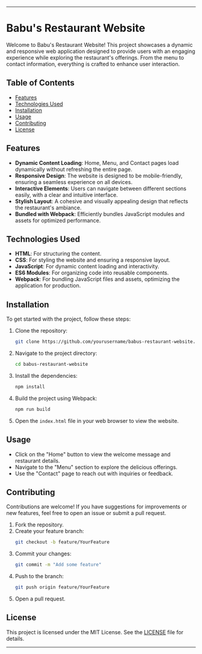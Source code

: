 

---

# Babu's Restaurant Website

Welcome to Babu's Restaurant Website! This project showcases a dynamic and responsive web application designed to provide users with an engaging experience while exploring the restaurant's offerings. From the menu to contact information, everything is crafted to enhance user interaction.

## Table of Contents

- [Features](#features)
- [Technologies Used](#technologies-used)
- [Installation](#installation)
- [Usage](#usage)
- [Contributing](#contributing)
- [License](#license)

## Features

- **Dynamic Content Loading**: Home, Menu, and Contact pages load dynamically without refreshing the entire page.
- **Responsive Design**: The website is designed to be mobile-friendly, ensuring a seamless experience on all devices.
- **Interactive Elements**: Users can navigate between different sections easily, with a clear and intuitive interface.
- **Stylish Layout**: A cohesive and visually appealing design that reflects the restaurant's ambiance.
- **Bundled with Webpack**: Efficiently bundles JavaScript modules and assets for optimized performance.

## Technologies Used

- **HTML**: For structuring the content.
- **CSS**: For styling the website and ensuring a responsive layout.
- **JavaScript**: For dynamic content loading and interactivity.
- **ES6 Modules**: For organizing code into reusable components.
- **Webpack**: For bundling JavaScript files and assets, optimizing the application for production.

## Installation

To get started with the project, follow these steps:

1. Clone the repository:
   ```bash
   git clone https://github.com/yourusername/babus-restaurant-website.git
   ```

2. Navigate to the project directory:
   ```bash
   cd babus-restaurant-website
   ```

3. Install the dependencies:
   ```bash
   npm install
   ```

4. Build the project using Webpack:
   ```bash
   npm run build
   ```

5. Open the `index.html` file in your web browser to view the website.

## Usage

- Click on the "Home" button to view the welcome message and restaurant details.
- Navigate to the "Menu" section to explore the delicious offerings.
- Use the "Contact" page to reach out with inquiries or feedback.

## Contributing

Contributions are welcome! If you have suggestions for improvements or new features, feel free to open an issue or submit a pull request.

1. Fork the repository.
2. Create your feature branch:
   ```bash
   git checkout -b feature/YourFeature
   ```
3. Commit your changes:
   ```bash
   git commit -m "Add some feature"
   ```
4. Push to the branch:
   ```bash
   git push origin feature/YourFeature
   ```
5. Open a pull request.

## License

This project is licensed under the MIT License. See the [LICENSE](LICENSE) file for details.

---

